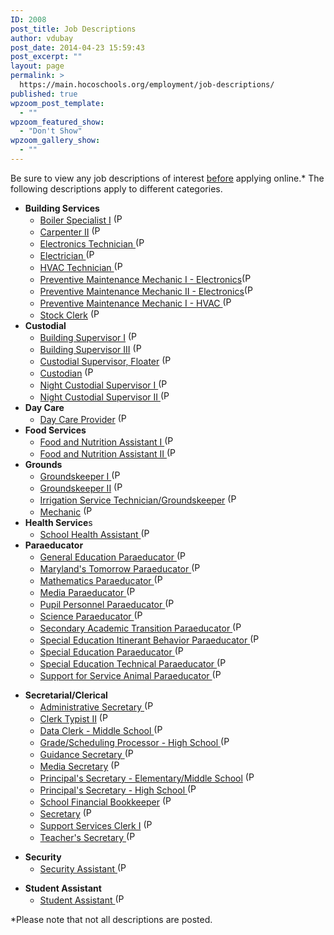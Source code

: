 ```yaml
---
ID: 2008
post_title: Job Descriptions
author: vdubay
post_date: 2014-04-23 15:59:43
post_excerpt: ""
layout: page
permalink: >
  https://main.hocoschools.org/employment/job-descriptions/
published: true
wpzoom_post_template:
  - ""
wpzoom_featured_show:
  - "Don't Show"
wpzoom_gallery_show:
  - ""
---
```

<p>Be sure to view any job descriptions of interest <u>before</u> applying online.* The following descriptions apply to different categories.</p>

<ul>
  <li><strong>Building Services</strong>
  <ul>
    <li><a href="/f/employment/desc_boilerspecialistI.pdf">Boiler Specialist I</a> <img src="/f/images/bullet-pdf.gif" border="0" align="bottom" width="16" height="16" alt="(PDF)"></li>
    <li><a href="/f/employment/desc_carpenterII.pdf">Carpenter II</a> <img src="/f/images/bullet-pdf.gif" border="0" align="bottom" width="16" height="16" alt="(PDF)"></li>
    <li><a href="/f/employment/desc_bs_et.pdf">Electronics Technician <img src="/f/images/bullet-pdf.gif" border="0" align="bottom" width="16" height="16" alt="(PDF)"></a></li>
    <li><a href="/f/employment/desc_bs_elec.pdf">Electrician <img src="/f/images/bullet-pdf.gif" border="0" align="bottom" width="16" height="16" alt="(PDF)"></a></li>
    <li><a href="/f/employment/desc_bs_hvactech.pdf">HVAC Technician <img src="/f/images/bullet-pdf.gif" border="0" align="bottom" width="16" height="16" alt="(PDF)"></a></li>
    <li><a href="/f/employment/desc_bs_pmm1ebs.pdf">Preventive Maintenance Mechanic I - Electronics</a><img src="/f/images/bullet-pdf.gif" border="0" align="bottom" width="16" height="16" alt="(PDF)"></li>
    <li><a href="/f/employment/desc_bs_pmm2electronic.pdf">Preventive Maintenance Mechanic II - Electronics</a><img src="/f/images/bullet-pdf.gif" border="0" align="bottom" width="16" height="16" alt="(PDF)"></li>
    <li><a href="/f/employment/desc_bs_pmm1hvac.pdf">Preventive Maintenance Mechanic I - HVAC <img src="/f/images/bullet-pdf.gif" border="0" align="bottom" width="16" height="16" alt="(PDF)"></a></li>
    <li><a href="/f/employment/desc_stockclerk.pdf">Stock Clerk</a> <img src="/f/images/bullet-pdf.gif" border="0" align="bottom" width="16" height="16" alt="(PDF)"></li>
  </ul>
  </li>
  <li><strong>Custodial</strong>
   <ul>
    <li><a href="/f/employment/desc_bs1_esms.pdf">Building Supervisor I</a> <img src="/f/images/bullet-pdf.gif" border="0" align="bottom" width="16" height="16" alt="(PDF)"></li>
    <li><a href="/f/employment/desc_buildingsupervisorIII.pdf">Building Supervisor III</a> <img src="/f/images/bullet-pdf.gif" border="0" align="bottom" width="16" height="16" alt="(PDF)"></li>
    <li><a href="/f/employment/desc_custodial_superfloat.pdf">Custodial Supervisor, Floater</a> <img src="/f/images/bullet-pdf.gif" border="0" align="bottom" width="16" height="16" alt="(PDF)"></li>
    <li><a href="/f/employment/desc_custodial_c.pdf">Custodian</a> <img src="/f/images/bullet-pdf.gif" border="0" align="bottom" width="16" height="16" alt="(PDF)"></li>
    <li><a href="/f/employment/desc_custodial_ncs1_esms.pdf">Night Custodial Supervisor I <img src="/f/images/bullet-pdf.gif" border="0" align="bottom" width="16" height="16" alt="(PDF)"></a></li>
    <li><a href="/f/employment/desc_custodial_NightII.pdf">Night Custodial Supervisor II <img src="/f/images/bullet-pdf.gif" border="0" align="bottom" width="16" height="16" alt="(PDF)"></a></li>
   </ul>
  </li>
  <li><strong>Day Care</strong>
   <ul>
    <li><a href="/f/employment/desc_daycare_provider.pdf">Day Care Provider</strong></a> <img src="/f/images/bullet-pdf.gif" border="0" align="bottom" width="16" height="16" alt="(PDF)"></li>
   </ul>
  </li>
  <li><strong>Food Services</strong>
   <ul>
    <li><a href="/f/employment/desc_food_assist1.pdf">Food and Nutrition Assistant I <img src="/f/images/bullet-pdf.gif" border="0" align="bottom" width="16" height="16" alt="(PDF)"></a></li>
    <li><a href="/f/employment/desc_food_assist2.pdf">Food and Nutrition Assistant II <img src="/f/images/bullet-pdf.gif" border="0" align="bottom" width="16" height="16" alt="(PDF)"></a></li>
  </ul>
  </li>
  <li><strong>Grounds</strong>
   <ul>
    <li><a href="/f/employment/desc_groundskeeperI.pdf">Groundskeeper I </a><img src="/f/images/bullet-pdf.gif" border="0" align="bottom" width="16" height="16" alt="(PDF)"></li>
    <li><a href="/f/employment/desc_groundskeeperII.pdf">Groundskeeper II</a> <img src="/f/images/bullet-pdf.gif" border="0" align="bottom" width="16" height="16" alt="(PDF)"></li>
    <li><a href="/f/employment/desc_irrigationtech.pdf">Irrigation Service Technician/Groundskeeper</a> <img src="/f/images/bullet-pdf.gif" border="0" align="bottom" width="16" height="16" alt="(PDF)"></li>
    <li><a href="/f/employment/desc_mechanic.pdf">Mechanic</a> <img src="/f/images/bullet-pdf.gif" border="0" align="bottom" width="16" height="16" alt="(PDF)"></li>
   </ul>
  </li>
  <li><strong>Health Service</strong>s
   <ul>
    <li><a href="/f/employment/desc_health_assist.pdf">School Health Assistant <img src="/f/images/bullet-pdf.gif" border="0" align="bottom" width="16" height="16" alt="(PDF)"></a></li>
   </ul>
  </li>
  <li><strong>Paraeducator</strong>
   <ul>
    <li><a href="/f/employment/desc_paraed_gep.pdf">General Education Paraeducator <img src="/f/images/bullet-pdf.gif" border="0" align="bottom" width="16" height="16" alt="(PDF)"></a></li>
    <li><a href="/f/employment/desc_paraed_mtp.pdf">Maryland's Tomorrow Paraeducator <img src="/f/images/bullet-pdf.gif" border="0" align="bottom" width="16" height="16" alt="(PDF)"></a></li>
    <li><a href="/f/employment/desc_paraed_mathp.pdf">Mathematics Paraeducator <img src="/f/images/bullet-pdf.gif" border="0" align="bottom" width="16" height="16" alt="(PDF)"></a></li>
    <li><a href="/f/employment/desc_paraed_mp.pdf">Media Paraeducator <img src="/f/images/bullet-pdf.gif" border="0" align="bottom" width="16" height="16" alt="(PDF)"></a></li>
    <li><a href="/f/employment/desc_paraed_ppp.pdf">Pupil Personnel Paraeducator <img src="/f/images/bullet-pdf.gif" border="0" align="bottom" width="16" height="16" alt="(PDF)"></a></li>
    <li><a href="/f/employment/desc_paraed_sp.pdf">Science Paraeducator <img src="/f/images/bullet-pdf.gif" border="0" align="bottom" width="16" height="16" alt="(PDF)"></a></li>
    <li><a href="/f/employment/desc_paraed_satp.pdf">Secondary Academic Transition Paraeducator <img src="/f/images/bullet-pdf.gif" border="0" align="bottom" width="16" height="16" alt="(PDF)"></a></li>
    <li><a href="/f/employment/desc_paraed_seibp.pdf">Special Education Itinerant Behavior Paraeducator <img src="/f/images/bullet-pdf.gif" border="0" align="bottom" width="16" height="16" alt="(PDF)"></a></li>
    <li><a href="/f/employment/desc_paraed_sep.pdf">Special Education Paraeducator <img src="/f/images/bullet-pdf.gif" border="0" align="bottom" width="16" height="16" alt="(PDF)"></a></li>
    <li><a href="/f/employment/desc_paraed_setp.pdf">Special Education Technical Paraeducator <img src="/f/images/bullet-pdf.gif" border="0" align="bottom" width="16" height="16" alt="(PDF)"></a></li>
    <li><a href="/f/employment/desc_paraed_sfsap.pdf">Support for Service Animal Paraeducator <img src="/f/images/bullet-pdf.gif" border="0" align="bottom" width="16" height="16" alt="(PDF)"></a></li>
   </ul>
  </li>
 </ul>
 <ul>
  <li><strong>Secretarial/Clerical</strong>
   <ul>
    <li><a href="/f/employment/desc_secretarial_as.pdf">Administrative Secretary <img src="/f/images/bullet-pdf.gif" border="0" align="bottom" width="16" height="16" alt="(PDF)"></a></li>
    <li><a href="/f/employment/desc-clerktypistII.pdf">Clerk Typist II</a> <img src="/f/images/bullet-pdf.gif" border="0" align="bottom" width="16" height="16" alt="(PDF)"></li>
    <li><a href="/f/employment/desc_secretarial_dcms.pdf">Data Clerk - Middle School <img src="/f/images/bullet-pdf.gif" border="0" align="bottom" width="16" height="16" alt="(PDF)"></a></li>
    <li><a href="/f/employment/desc_gradeprocessor.pdf">Grade/Scheduling Processor - High School <img src="/f/images/bullet-pdf.gif" border="0" align="bottom" width="16" height="16" alt="(PDF)"></a></li>
    <li><a href="/f/employment/desc_secretarial_gs.pdf">Guidance Secretary <img src="/f/images/bullet-pdf.gif" border="0" align="bottom" width="16" height="16" alt="(PDF)"></a></li>
    <li><a href="/f/employment/desc_mediasecretary.pdf">Media Secretary</a> <img src="/f/images/bullet-pdf.gif" border="0" align="bottom" width="16" height="16" alt="(PDF)"></li>
    <li><a href="/f/employment/desc_principalsecESMS.pdf">Principal's Secretary - Elementary/Middle School</a> <img src="/f/images/bullet-pdf.gif" border="0" align="bottom" width="16" height="16" alt="(PDF)"></li>
    <li><a href="/f/employment/desc_secretarial_principalHS.pdf">Principal's Secretary - High School <img src="/f/images/bullet-pdf.gif" border="0" align="bottom" width="16" height="16" alt="(PDF)"></a></li>
    <li><a href="/f/employment/desc_clerical_bookkeeper.pdf">School Financial Bookkeeper</a> <img src="/f/images/bullet-pdf.gif" border="0" align="bottom" width="16" height="16" alt="(PDF)"></li>
    <li><a href="/f/employment/desc_secretary.pdf">Secretary</a> <img src="/f/images/bullet-pdf.gif" border="0" align="bottom" width="16" height="16" alt="(PDF)"></li>
    <li><a href="/f/employment/desc_supportclerkI.pdf">Support Services Clerk I</a> <img src="/f/images/bullet-pdf.gif" border="0" align="bottom" width="16" height="16" alt="(PDF)"></li>
    <li><a href="/f/employment/desc_secretarial_ts.pdf">Teacher's Secretary <img src="/f/images/bullet-pdf.gif" border="0" align="bottom" width="16" height="16" alt="(PDF)"></a></li>
   </ul>
  </li>
 </ul>
 <ul>
  <li><strong>Security</strong>
   <ul>
    <li><a href="/f/employment/desc_securityassistant.pdf">Security Assistant <img src="/f/images/bullet-pdf.gif" border="0" align="bottom" width="16" height="16" alt="(PDF)"></a></li>
   </ul>
  </li>
 </ul>
 <ul>
  <li><strong>Student Assistant</strong>
   <ul>
    <li><a href="/f/employment/desc_studasst_sa.pdf">Student Assistant <img src="/f/images/bullet-pdf.gif" border="0" align="bottom" width="16" height="16" alt="(PDF)"></a></li>
   </ul>
  </li>
 </ul>
<p>*Please note that not all  descriptions are posted.</p>